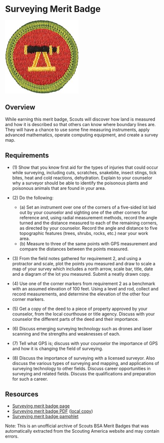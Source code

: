 

# Surveying Merit Badge

![Surveying Merit Badge](images/surveying-merit-badge.jpg)

## Overview



While earning this merit badge, Scouts will discover how land is measured and how it is described so that others can know where boundary lines are. They will have a chance to use some fine measuring instruments, apply advanced mathematics, operate computing equipment, and create a survey map.

## Requirements

* (1) Show that you know first aid for the types of injuries that could occur while surveying, including cuts, scratches, snakebite, insect stings, tick bites, heat and cold reactions, dehydration. Explain to your counselor why a surveyor should be able to identify the poisonous plants and poisonous animals that are found in your area.
* (2) Do the following:
    * (a) Set an instrument over one of the corners of a five-sided lot laid out by your counselor and sighting one of the other corners for reference and, using radial measurement methods, record the angle turned and the distance measured to each of the remaining corners, as directed by your counselor. Record the angle and distance to five topographic features (trees, shrubs, rocks, etc.) near your work area.
    * (b) Measure to three of the same points with GPS measurement and compare the distances between the points measured.


* (3) From the field notes gathered for requirement 2, and using a protractor and scale, plot the points you measured and draw to scale a map of your survey which includes a north arrow, scale bar, title, date and a diagram of the lot you measured. Submit a neatly drawn copy.
* (4) Use one of the corner markers from requirement 2 as a benchmark with an assumed elevation of 100 feet. Using a level and rod, collect and record measurements, and determine the elevation of the other four corner markers.
* (5) Get a copy of the deed to a piece of property approved by your counselor, from the local courthouse or title agency. Discuss with your counselor the different parts of the deed and their importance.
* (6) Discuss emerging surveying technology such as drones and laser scanning and the strengths and weaknesses of each.
* (7) Tell what GPS is; discuss with your counselor the importance of GPS and how it is changing the field of surveying.
* (8) Discuss the importance of surveying with a licensed surveyor. Also discuss  the various types of surveying and mapping, and applications of surveying technology to other fields. Discuss career opportunities in surveying and related fields. Discuss the qualifications and preparation for such a career.


## Resources

- [Surveying merit badge page](https://www.scouting.org/merit-badges/surveying/)
- [Surveying merit badge PDF](https://filestore.scouting.org/filestore/Merit_Badge_ReqandRes/Pamphlets/Surveying_2025.pdf) ([local copy](files/surveying-merit-badge.pdf))
- [Surveying merit badge pamphlet](https://www.scoutshop.org/surveying-merit-badge-pamphlet-654568.html)

Note: This is an unofficial archive of Scouts BSA Merit Badges that was automatically extracted from the Scouting America website and may contain errors.